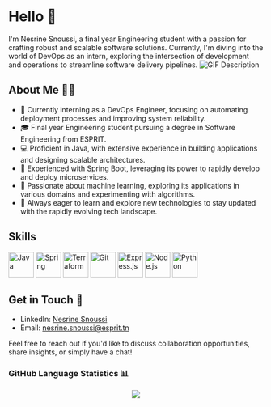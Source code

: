 # Hello  👋

I'm Nesrine Snoussi, a final year Engineering student with a passion for crafting robust and scalable software solutions. Currently, I'm diving into the world of DevOps as an intern, exploring the intersection of development and operations to streamline software delivery pipelines.
![GIF Description](https://media.giphy.com/media/L1R1tvI9svkIWwpVYr/giphy.gif)



## About Me 👩‍💻

- 💼 Currently interning as a DevOps Engineer, focusing on automating deployment processes and improving system reliability.
- 🎓 Final year Engineering student pursuing a degree in Software Engineering from ESPRIT.
- 💻 Proficient in Java, with extensive experience in building applications and designing scalable architectures.
- 🚀 Experienced with Spring Boot, leveraging its power to rapidly develop and deploy microservices.
- 🤖 Passionate about machine learning, exploring its applications in various domains and experimenting with algorithms.
- 🌱 Always eager to learn and explore new technologies to stay updated with the rapidly evolving tech landscape.

## Skills

<img src="https://upload.wikimedia.org/wikipedia/en/3/30/Java_programming_language_logo.svg" alt="Java" width="50" height="50"> <img src="https://spring.io/images/projects/spring-logo-2eabd24ccbfeaf6f88c86c96e9bc492c.svg" alt="Spring" width="50" height="50"> <img src="https://www.terraform.io/assets/images/og-image-8b3e4f7d.png" alt="Terraform" width="50" height="50"> <img src="https://git-scm.com/images/logos/downloads/Git-Icon-1788C.png" alt="Git" width="50" height="50"> <img src="https://expressjs.com/images/express-facebook-share.png" alt="Express.js" width="50" height="50"> <img src="https://upload.wikimedia.org/wikipedia/commons/thumb/d/d9/Node.js_logo.svg/1280px-Node.js_logo.svg.png" alt="Node.js" width="50" height="50"> <img src="https://www.python.org/static/img/python-logo.png" alt="Python" width="50" height="50">

## Get in Touch 📧

- LinkedIn: [Nesrine Snoussi]([link](https://www.linkedin.com/in/nesrine-snoussi/))
- Email: [nesrine.snoussi@esprit.tn](mailto:youremail@example.com)

Feel free to reach out if you'd like to discuss collaboration opportunities, share insights, or simply have a chat!

### GitHub Language Statistics 📊

<div align="center">
   <img src="https://github-readme-stats.vercel.app/api/top-langs/?username=nesrine-snoussi&layout=compact&theme=vision-friendly-dark" />
</div>

